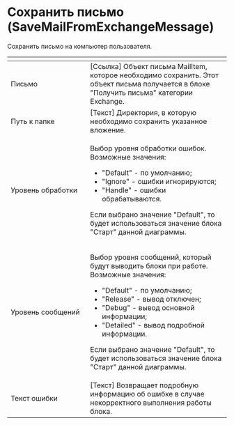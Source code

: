 # Сохранить письмо (SaveMailFromExchangeMessage)

Сохранить письмо на компьютер пользователя.

<table data-header-hidden><thead><tr><th width="189"></th><th width="347"></th></tr></thead><tbody><tr><td>Письмо</td><td>[Ссылка] Объект письма MailItem, которое необходимо сохранить. Этот объект письма получается в блоке "Получить письма" категории Exchange.</td></tr><tr><td>Путь к папке</td><td>[Текст] Директория, в которую необходимо сохранить указанное вложение.</td></tr><tr><td>Уровень обработки</td><td><p>Выбор уровня обработки ошибок. Возможные значения: </p><ul><li>"Default" - по умолчанию; </li><li>"Ignore" - ошибки игнорируются; </li><li>"Handle" - ошибки обрабатываются. </li></ul><p>Если выбрано значение "Default", то будет использоваться значение блока "Старт" данной диаграммы.</p></td></tr><tr><td>Уровень сообщений</td><td><p>Выбор уровня сообщений, который будут выводить блоки при работе. Возможные значения: </p><ul><li>"Default" - по умолчанию; </li><li>"Release" - вывод отключен; </li><li>"Debug" - вывод основной информации; </li><li>"Detailed" - вывод подробной информации. </li></ul><p>Если выбрано значение "Default", то будет использоваться значение блока "Старт" данной диаграммы.</p></td></tr><tr><td>Текст ошибки</td><td>[Текст] Возвращает подробную информацию об ошибке в случае некорректного выполнения работы блока.</td></tr></tbody></table>

